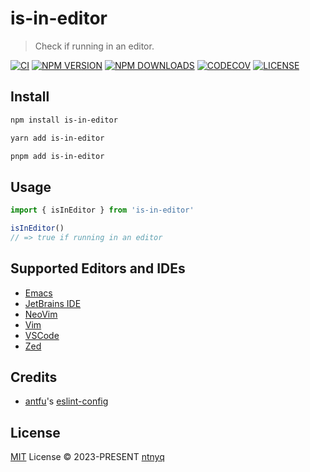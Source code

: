# is-in-editor

> Check if running in an editor.

[![CI](https://github.com/ntnyq/is-in-editor/workflows/CI/badge.svg)](https://github.com/ntnyq/is-in-editor/actions)
[![NPM VERSION](https://img.shields.io/npm/v/is-in-editor.svg)](https://www.npmjs.com/package/is-in-editor)
[![NPM DOWNLOADS](https://img.shields.io/npm/dy/is-in-editor.svg)](https://www.npmjs.com/package/is-in-editor)
[![CODECOV](https://codecov.io/github/ntnyq/is-in-editor/branch/main/graph/badge.svg)](https://codecov.io/github/ntnyq/is-in-editor)
[![LICENSE](https://img.shields.io/github/license/ntnyq/is-in-editor.svg)](https://github.com/ntnyq/is-in-editor/blob/main/LICENSE)

## Install

```bash
npm install is-in-editor
```

```bash
yarn add is-in-editor
```

```bash
pnpm add is-in-editor
```

## Usage

```ts
import { isInEditor } from 'is-in-editor'

isInEditor()
// => true if running in an editor
```

## Supported Editors and IDEs

- [Emacs](https://www.gnu.org/software/emacs/)
- [JetBrains IDE](https://www.jetbrains.com/)
- [NeoVim](https://neovim.io/)
- [Vim](https://www.vim.org/)
- [VSCode](https://code.visualstudio.com/)
- [Zed](https://zed.dev/)

## Credits

- [antfu](https://github.com/antfu)'s [eslint-config](https://github.com/antfu/eslint-config)

## License

[MIT](./LICENSE) License © 2023-PRESENT [ntnyq](https://github.com/ntnyq)
